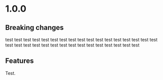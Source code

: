 # 1.0.0

## Breaking changes

test test test test test test test test test test test test test test test test
test test test test test test test test test test test test test test test test

## Features

Test.
